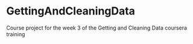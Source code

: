 GettingAndCleaningData
======================

Course project for the week 3 of the Getting and Cleaning Data coursera training
